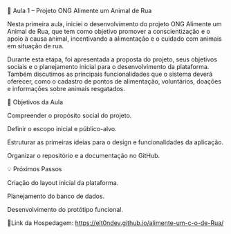 🐾 Aula 1 – Projeto ONG Alimente um Animal de Rua

Nesta primeira aula, iniciei o desenvolvimento do projeto ONG Alimente um Animal de Rua, que tem como objetivo promover a conscientização e o apoio à causa animal, incentivando a alimentação e o cuidado com animais em situação de rua.

Durante esta etapa, foi apresentada a proposta do projeto, seus objetivos sociais e o planejamento inicial para o desenvolvimento da plataforma. Também discutimos as principais funcionalidades que o sistema deverá oferecer, como o cadastro de pontos de alimentação, voluntários, doações e informações sobre animais resgatados.

🎯 Objetivos da Aula

Compreender o propósito social do projeto.

Definir o escopo inicial e público-alvo.

Estruturar as primeiras ideias para o design e funcionalidades da aplicação.

Organizar o repositório e a documentação no GitHub.

💡 Próximos Passos

Criação do layout inicial da plataforma.

Planejamento do banco de dados.

Desenvolvimento do protótipo funcional.

🔗Link da Hospedagem:  https://elt0ndev.github.io/alimente-um-c-o-de-Rua/
